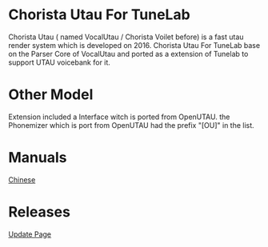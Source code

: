 # Chorista Utau For TuneLab
Chorista Utau ( named VocalUtau / Chorista Voilet before) is a fast utau render system which is developed on 2016.
Chorista Utau For TuneLab base on the Parser Core of VocalUtau and ported as a extension of Tunelab to support UTAU voicebank for it.

# Other Model
Extension included a Interface witch is ported from OpenUTAU. the Phonemizer which is port from OpenUTAU had the prefix "[OU]" in the list.

# Manuals
<a href="https://mhbalthasar.github.io/ChoristaUtauForTunelab_manuals/Chinese/"> Chinese </a>

# Releases
<a href="https://github.com/mhbalthasar/ChoristaUtauForTunelab_manuals/releases"> Update Page </a>


